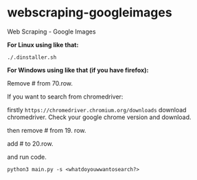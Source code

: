 # webscraping-googleimages
Web Scraping - Google Images


**For Linux using like that:**

```
./.dinstaller.sh
```

**For Windows using like that (if you have firefox):**

Remove # from 70.row.

If you want to search from chromedriver:

firstly ```https://chromedriver.chromium.org/downloads``` download chromedriver. Check your google chrome version and download.

then remove # from 19. row.

add # to 20.row.

and run code.

```
python3 main.py -s <whatdoyouwwantosearch?>
```



